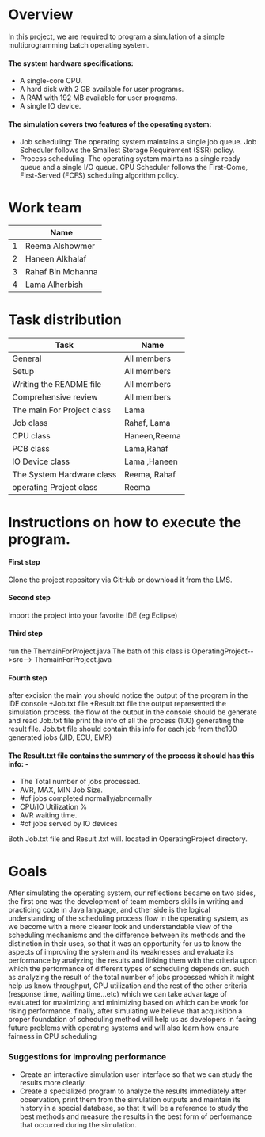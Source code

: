 # Overview

In this project, we are required to program a simulation of a simple multiprogramming batch operating system. 

#### The system hardware specifications:
* A single-core CPU.
* A hard disk with 2 GB available for user programs.
* A RAM with 192 MB available for user programs.
* A single IO device.

#### The simulation covers two features of the operating system:
* Job scheduling: The operating system maintains a single job queue. Job Scheduler follows the Smallest Storage Requirement (SSR) policy.
* Process scheduling. The operating system maintains a single ready queue and a single I/O queue. CPU Scheduler follows the First-Come, First-Served (FCFS) scheduling algorithm policy.


# Work team

|  |           Name             |    
| ------------- | ------------- | 
|1 |      Reema Alshowmer       |
|2 |      Haneen Alkhalaf       |          
|3 |      Rahaf Bin Mohanna     |        
|4 |      Lama Alherbish        |        


# Task distribution 

| Task                                       |       Name         |
| ------------- | ------------- | 
| General                                  | All members    |
| Setup                                     |All members     |
| Writing the README file        | All members    |
| Comprehensive review          | All members    |
The main For Project class    | Lama   |
| Job class                               | Rahaf, Lama   |
| CPU class                             |Haneen,Reema|
| PCB class                             | Lama,Rahaf  |
| IO Device class                     | Lama ,Haneen    |
| The System Hardware class | Reema, Rahaf |
| operating Project  class        | Reema     |



# Instructions on how to execute the program. 

#### First step
Clone the project repository via GitHub or download it from the LMS.

#### Second step
Import the project into your favorite IDE (eg Eclipse)

#### Third step
run the ThemainForProject.java The bath of this class is
OperatingProject-->src--> ThemainForProject.java

#### Fourth step
after excision the main you should notice the output of the program in the IDE console +Job.txt file +Result.txt file the output represented the simulation process.
the flow of the output in the console should be generate and read Job.txt file print the info of all the process (100) generating the result file.
Job.txt file should contain this info for each job from the100 generated jobs (JID, ECU, EMR)

#### The Result.txt file contains the summery of the process it should has this info: -
* The Total number of jobs processed.
* AVR, MAX, MIN Job Size.
* #of jobs completed normally/abnormally 
* CPU/IO Utilization %
* AVR waiting time.
* #of jobs served by IO devices

Both Job.txt file and Result .txt will. located in OperatingProject directory.

# Goals

After simulating the operating system, our reflections became on two sides, the first one was the development of team members skills in writing and practicing code in Java language, and other side is the logical understanding of the scheduling process flow in the operating system, as we become with a more clearer look and understandable view of the scheduling mechanisms and the difference between its methods and the distinction in their uses, so that it was an opportunity for us to know the aspects of improving the system and its weaknesses and evaluate its performance by analyzing the results and linking them with the criteria upon which the performance of different types of scheduling depends on. such as analyzing the result of the total number of jobs processed which it might help us know throughput, CPU utilization and the rest of the other criteria (response time, waiting time…etc) which we can take advantage of evaluated for maximizing and minimizing based on which can be work for rising performance.
finally, after simulating we believe that acquisition a proper foundation of scheduling method will help us as developers in facing future problems with operating systems and will also learn how ensure fairness in CPU scheduling 

### Suggestions for improving performance

* Create an interactive simulation user interface so that we can study the results more clearly.
* Create a specialized program to analyze the results immediately after observation, print them from the simulation outputs and maintain its history in a special database, so that it will be a reference to study the best methods and measure the results in the best form of performance that occurred during the simulation.


